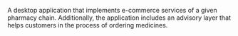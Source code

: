 A desktop application that implements e-commerce services of a given pharmacy chain. Additionally, the application includes an advisory layer that helps customers in the process of ordering medicines.
